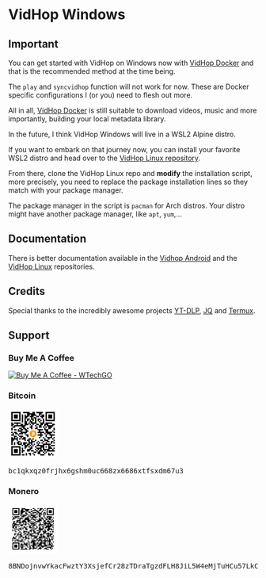 # VidHop Windows

## Important

You can get started with VidHop on Windows now with [VidHop Docker](https://github.com/wtechgo/vidhop-docker) and 
that is the recommended method at the time being.

The `play` and `syncvidhop` function will not work for now. These are Docker specific configurations 
I (or you) need to flesh out more.

All in all, [VidHop Docker](https://github.com/wtechgo/vidhop-docker) is still suitable to download videos, music and more importantly, building 
your local metadata library.

In the future, I think VidHop Windows will live in a WSL2 Alpine distro.

If you want to embark on that journey now, you can install your favorite WSL2 distro and head 
over to the [VidHop Linux repository](https://github.com/wtechgo/vidhop-linux).

From there, clone the VidHop Linux repo and **modify** the installation script, more precisely, you need 
to replace the package installation lines so they match with your package manager.

The package manager in the script is `pacman` for Arch distros. Your distro might have another package manager, 
like `apt`, `yum`,...

## Documentation

There is better documentation available in the [Vidhop Android](https://github.com/wtechgo/vidhop-android) 
and the [VidHop Linux](https://github.com/wtechgo/vidhop-linux) repositories.

## Credits

Special thanks to the incredibly awesome projects [YT-DLP](https://github.com/yt-dlp/yt-dlp),
[JQ](https://github.com/stedolan/jq) and [Termux](https://f-droid.org/en/packages/com.termux/).

## Support

<h3>Buy Me A Coffee</h3>
<a href="https://www.buymeacoffee.com/wtechgo">
<img src="https://www.buymeacoffee.com/assets/img/custom_images/orange_img.png" alt="Buy Me A Coffee - WTechGO" width="150" />
</a>
<h3>Bitcoin</h3>
<a href="https://github.com/wtechgo/vidhop-windows/blob/master/img/qr_bitcoin_wtechgo.png?raw=true">
<img src="https://github.com/wtechgo/vidhop-windows/blob/master/img/qr_bitcoin_wtechgo.png?raw=true" alt="Bitcoin" width="100"/>
</a>
<pre>bc1qkxqz0frjhx6gshm0uc668zx6686xtfsxdm67u3</pre>
<h3>Monero</h3>
<a href="https://github.com/wtechgo/vidhop-windows/blob/master/img/qr_monero_wtechgo.png?raw=true">
<img src="https://github.com/wtechgo/vidhop-windows/blob/master/img/qr_monero_wtechgo.png?raw=true" alt="Monero" width="100" />
</a>
<pre>8BNDojnvwYkacFwztY3XsjefCr28zTDraTgzdFLH8JiL5W4eMjTuHCu57LkCy9UHKHZfGzWDo6ErDYDP4jBK814aG2T8z8c</pre>
